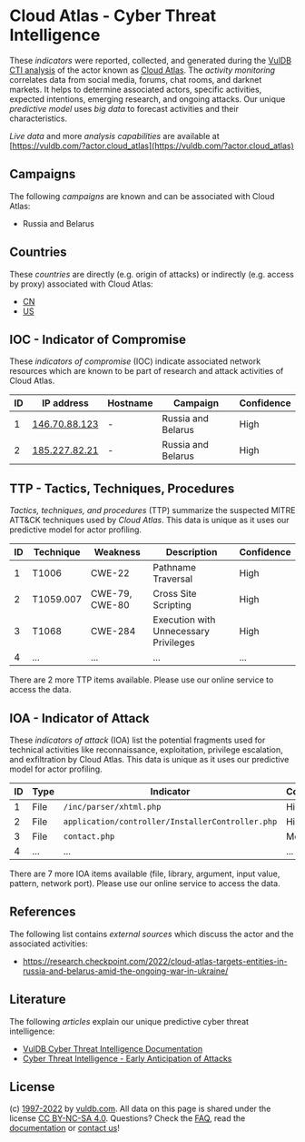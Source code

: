 # Cloud Atlas - Cyber Threat Intelligence

These _indicators_ were reported, collected, and generated during the [VulDB CTI analysis](https://vuldb.com/?kb.cti) of the actor known as [Cloud Atlas](https://vuldb.com/?actor.cloud_atlas). The _activity monitoring_ correlates data from social media, forums, chat rooms, and darknet markets. It helps to determine associated actors, specific activities, expected intentions, emerging research, and ongoing attacks. Our unique _predictive model_ uses _big data_ to forecast activities and their characteristics.

_Live data_ and more _analysis capabilities_ are available at [https://vuldb.com/?actor.cloud_atlas](https://vuldb.com/?actor.cloud_atlas)

## Campaigns

The following _campaigns_ are known and can be associated with Cloud Atlas:

* Russia and Belarus

## Countries

These _countries_ are directly (e.g. origin of attacks) or indirectly (e.g. access by proxy) associated with Cloud Atlas:

* [CN](https://vuldb.com/?country.cn)
* [US](https://vuldb.com/?country.us)

## IOC - Indicator of Compromise

These _indicators of compromise_ (IOC) indicate associated network resources which are known to be part of research and attack activities of Cloud Atlas.

ID | IP address | Hostname | Campaign | Confidence
-- | ---------- | -------- | -------- | ----------
1 | [146.70.88.123](https://vuldb.com/?ip.146.70.88.123) | - | Russia and Belarus | High
2 | [185.227.82.21](https://vuldb.com/?ip.185.227.82.21) | - | Russia and Belarus | High

## TTP - Tactics, Techniques, Procedures

_Tactics, techniques, and procedures_ (TTP) summarize the suspected MITRE ATT&CK techniques used by _Cloud Atlas_. This data is unique as it uses our predictive model for actor profiling.

ID | Technique | Weakness | Description | Confidence
-- | --------- | -------- | ----------- | ----------
1 | T1006 | CWE-22 | Pathname Traversal | High
2 | T1059.007 | CWE-79, CWE-80 | Cross Site Scripting | High
3 | T1068 | CWE-284 | Execution with Unnecessary Privileges | High
4 | ... | ... | ... | ...

There are 2 more TTP items available. Please use our online service to access the data.

## IOA - Indicator of Attack

These _indicators of attack_ (IOA) list the potential fragments used for technical activities like reconnaissance, exploitation, privilege escalation, and exfiltration by Cloud Atlas. This data is unique as it uses our predictive model for actor profiling.

ID | Type | Indicator | Confidence
-- | ---- | --------- | ----------
1 | File | `/inc/parser/xhtml.php` | High
2 | File | `application/controller/InstallerController.php` | High
3 | File | `contact.php` | Medium
4 | ... | ... | ...

There are 7 more IOA items available (file, library, argument, input value, pattern, network port). Please use our online service to access the data.

## References

The following list contains _external sources_ which discuss the actor and the associated activities:

* https://research.checkpoint.com/2022/cloud-atlas-targets-entities-in-russia-and-belarus-amid-the-ongoing-war-in-ukraine/

## Literature

The following _articles_ explain our unique predictive cyber threat intelligence:

* [VulDB Cyber Threat Intelligence Documentation](https://vuldb.com/?kb.cti)
* [Cyber Threat Intelligence - Early Anticipation of Attacks](https://www.scip.ch/en/?labs.20201022)

## License

(c) [1997-2022](https://vuldb.com/?kb.changelog) by [vuldb.com](https://vuldb.com/?kb.about). All data on this page is shared under the license [CC BY-NC-SA 4.0](https://creativecommons.org/licenses/by-nc-sa/4.0/). Questions? Check the [FAQ](https://vuldb.com/?kb.faq), read the [documentation](https://vuldb.com/?kb) or [contact us](https://vuldb.com/?contact)!
